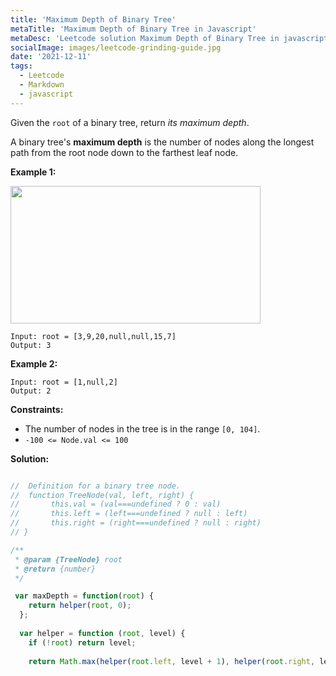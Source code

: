 ```yaml
---
title: 'Maximum Depth of Binary Tree'
metaTitle: 'Maximum Depth of Binary Tree in Javascript'
metaDesc: 'Leetcode solution Maximum Depth of Binary Tree in javascript'
socialImage: images/leetcode-grinding-guide.jpg
date: '2021-12-11'
tags:
  - Leetcode
  - Markdown
  - javascript
---
```


Given the `root` of a binary tree, return *its maximum depth*.

A binary tree's __maximum depth__ is the number of nodes along the longest path from the root node down to the farthest leaf node.

 
__Example 1:__

<img src="https://raw.githubusercontent.com/gurjeetsinghvirdee/leetcode-solution-in-js/master/src/Asset/tmp-tree.jpg" width="400" height="220">

```
Input: root = [3,9,20,null,null,15,7]
Output: 3
```

__Example 2:__
```
Input: root = [1,null,2]
Output: 2
``` 

__Constraints:__

* The number of nodes in the tree is in the range `[0, 104]`.
* `-100 <= Node.val <= 100`

__Solution:__

```javascript

//  Definition for a binary tree node.
//  function TreeNode(val, left, right) {
//       this.val = (val===undefined ? 0 : val)
//       this.left = (left===undefined ? null : left)
//       this.right = (right===undefined ? null : right)
// } 

/**
 * @param {TreeNode} root
 * @return {number}
 */

 var maxDepth = function(root) {
    return helper(root, 0);
  };
  
  var helper = function (root, level) {
    if (!root) return level;
    
    return Math.max(helper(root.left, level + 1), helper(root.right, level + 1));
```